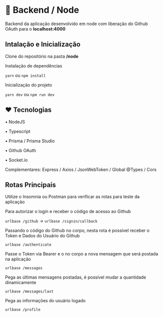 # 🎲 Backend / Node

Backend da aplicação desenvolvido em node com liberação do Github OAuth para o **localhost:4000**

## Intalação e Inicialização

Clone do repositório na pasta **/node**

Instalação de dependências

`yarn` ou `npm install`

Inicialização do projeto

`yarn dev` ou `npm run dev`

## ❤ Tecnologias

• NodeJS

• Typescript

• Prisma / Prisma Studio

• Github OAuth

• Socket.io

Complementares: Express / Axios / JsonWebToken / Global @Types / Cors

## Rotas Principais

Utilize o Insomnia ou Postman para verificar as rotas para teste da aplicação

Para autorizar o login e receber o código de acesso ao Github

`urlbase /github` -> `urlbase /signin/callback`

Passando o código do Github no corpo, nesta rota é possível receber o Token e Dados do Usuário do Github

`urlbase /authenticate`

Passe o Token via Bearer e o no corpo a nova mensagem que será postada na aplicação

`urlbase /messages`

Pega as últimas mensagens postadas, é possível mudar a quantidade dinamicamente

`urlbase /messages/last`

Pega as informações do usuário logado

`urlbase /profile`
